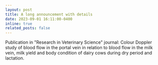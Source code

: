 ```yaml
---
layout: post
title: A long announcement with details
date: 2023-09-01 16:11:00-0400
inline: true
related_posts: false
---
```


Publication in "Research in Veterinary Science" journal: Colour Doppler study of blood flow in the portal vein in relation to blood flow in the milk vein, milk yield and body condition of dairy cows during dry period and lactation.
